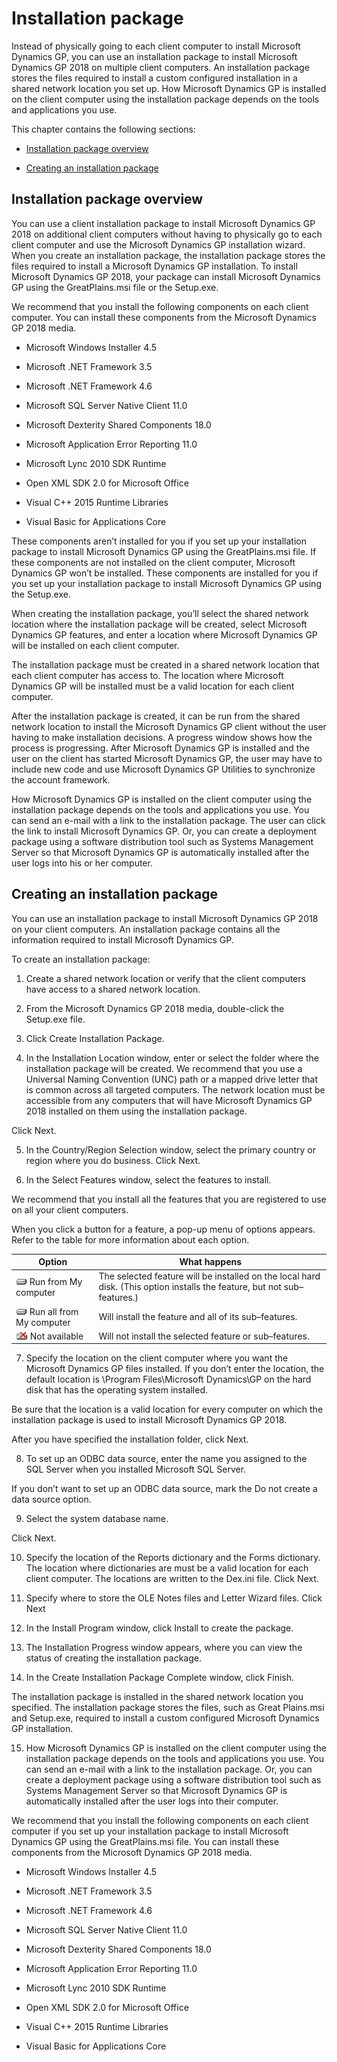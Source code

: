 <span id="_Toc498615807" class="anchor"></span>

# Installation package

Instead of physically going to each client computer to install Microsoft Dynamics GP, you can use an installation package to install Microsoft Dynamics GP 2018 on multiple client computers. An installation package stores the files required to install a custom configured installation in a shared network location you set up. How Microsoft Dynamics GP is installed on the client computer using the installation package depends on the tools and applications you use.

This chapter contains the following sections:

-   [Installation package overview](#installation-package-overview)  

-   [Creating an installation package](#creating-an-installation-package)  

## Installation package overview

You can use a client installation package to install Microsoft Dynamics GP 2018 on additional client computers without having to physically go to each client computer and use the Microsoft Dynamics GP installation wizard. When you create an installation package, the installation package stores the files required to install a Microsoft Dynamics GP installation. To install Microsoft Dynamics GP 2018, your package can install Microsoft Dynamics GP using the GreatPlains.msi file or the Setup.exe.

We recommend that you install the following components on each client computer. You can install these components from the Microsoft Dynamics GP 2018 media.

-   Microsoft Windows Installer 4.5

-   Microsoft .NET Framework 3.5

-   Microsoft .NET Framework 4.6

-   Microsoft SQL Server Native Client 11.0

-   Microsoft Dexterity Shared Components 18.0

-   Microsoft Application Error Reporting 11.0

-   Microsoft Lync 2010 SDK Runtime

-   Open XML SDK 2.0 for Microsoft Office

-   Visual C++ 2015 Runtime Libraries

-   Visual Basic for Applications Core

These components aren’t installed for you if you set up your installation package to install Microsoft Dynamics GP using the GreatPlains.msi file. If these components are not installed on the client computer, Microsoft Dynamics GP won’t be installed. These components are installed for you if you set up your installation package to install Microsoft Dynamics GP using the Setup.exe.

When creating the installation package, you’ll select the shared network location where the installation package will be created, select Microsoft Dynamics GP features, and enter a location where Microsoft Dynamics GP will be installed on each client computer.

The installation package must be created in a shared network location that each client computer has access to. The location where Microsoft Dynamics GP will be installed must be a valid location for each client computer.

After the installation package is created, it can be run from the shared network location to install the Microsoft Dynamics GP client without the user having to make installation decisions. A progress window shows how the process is progressing. After Microsoft Dynamics GP is installed and the user on the client has started Microsoft Dynamics GP, the user may have to include new code and use Microsoft Dynamics GP Utilities to synchronize the account framework.

How Microsoft Dynamics GP is installed on the client computer using the installation package depends on the tools and applications you use. You can send an e-mail with a link to the installation package. The user can click the link to install Microsoft Dynamics GP. Or, you can create a deployment package using a software distribution tool such as Systems Management Server so that Microsoft Dynamics GP is automatically installed after the user logs into his or her computer.

## Creating an installation package

You can use an installation package to install Microsoft Dynamics GP 2018 on your client computers. An installation package contains all the information required to install Microsoft Dynamics GP.

To create an installation package:

1. Create a shared network location or verify that the client computers have access to a shared network location.

2. From the Microsoft Dynamics GP 2018 media, double-click the Setup.exe file.

3. Click Create Installation Package.

4. In the Installation Location window, enter or select the folder where the installation package will be created. We recommend that you use a Universal Naming Convention (UNC) path or a mapped drive letter that is common across all targeted computers. The network location must be accessible from any computers that will have Microsoft Dynamics GP 2018 installed on them using the installation package.

Click Next.

5. In the Country/Region Selection window, select the primary country or region where you do business. Click Next.

6. In the Select Features window, select the features to install.

We recommend that you install all the features that you are registered to use on all your client computers.

When you click a button for a feature, a pop-up menu of options appears. Refer to the table for more information about each option.

| Option                                                                         | What happens                                                                                                             |
|--------------------------------------------------------------------------------|--------------------------------------------------------------------------------------------------------------------------|
| ![Chapter 8 Installation Package image1](media/Chapter-8-Installation-Package-image1.PNG) Run from My computer     | The selected feature will be installed on the local hard disk. (This option installs the feature, but not sub–features.) |  
| ![Chapter 8 Installation Package image1](media/Chapter-8-Installation-Package-image1.PNG) Run all from My computer | Will install the feature and all of its sub–features.                                                                    |  
| ![Chapter 8 Installation Package image2](media/Chapter-8-Installation-Package-image2.png) Not available            | Will not install the selected feature or sub–features.                                                                   |  

7. Specify the location on the client computer where you want the Microsoft Dynamics GP files installed. If you don’t enter the location, the default location is \\Program Files\\Microsoft Dynamics\\GP on the hard disk that has the operating system installed.

Be sure that the location is a valid location for every computer on which the installation package is used to install Microsoft Dynamics GP 2018.

After you have specified the installation folder, click Next.

8. To set up an ODBC data source, enter the name you assigned to the SQL Server when you installed Microsoft SQL Server.

If you don’t want to set up an ODBC data source, mark the Do not create a data source option.

9. Select the system database name.

Click Next.

10. Specify the location of the Reports dictionary and the Forms dictionary. The location where dictionaries are must be a valid location for each client computer. The locations are written to the Dex.ini file. Click Next.

11. Specify where to store the OLE Notes files and Letter Wizard files. Click Next

12. In the Install Program window, click Install to create the package.

13. The Installation Progress window appears, where you can view the status of creating the installation package.

14. In the Create Installation Package Complete window, click Finish.

The installation package is installed in the shared network location you specified. The installation package stores the files, such as Great Plains.msi and Setup.exe, required to install a custom configured Microsoft Dynamics GP installation.

15. How Microsoft Dynamics GP is installed on the client computer using the installation package depends on the tools and applications you use. You can send an e-mail with a link to the installation package. Or, you can create a deployment package using a software distribution tool such as Systems Management Server so that Microsoft Dynamics GP is automatically installed after the user logs into their computer.

We recommend that you install the following components on each client computer if you set up your installation package to install Microsoft Dynamics GP using the GreatPlains.msi file. You can install these components from the Microsoft Dynamics GP 2018 media.

-   Microsoft Windows Installer 4.5

-   Microsoft .NET Framework 3.5

-   Microsoft .NET Framework 4.6

-   Microsoft SQL Server Native Client 11.0

-   Microsoft Dexterity Shared Components 18.0

-   Microsoft Application Error Reporting 11.0

-   Microsoft Lync 2010 SDK Runtime

-   Open XML SDK 2.0 for Microsoft Office

-   Visual C++ 2015 Runtime Libraries

-   Visual Basic for Applications Core


